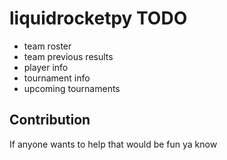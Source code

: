# liquidrocketpy TODO

- team roster
- team previous results 
- player info
- tournament info
- upcoming tournaments

## Contribution

 If anyone wants to help that would be fun ya know